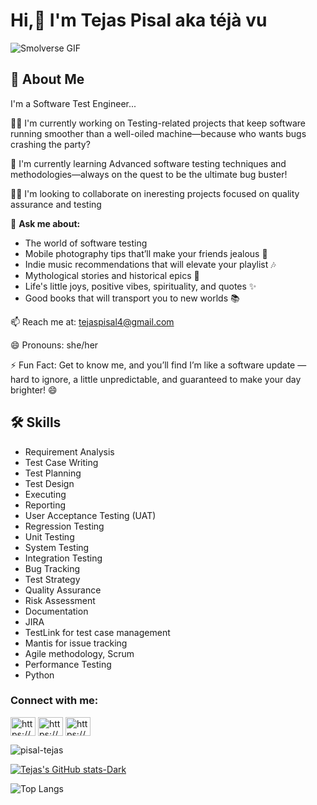 
# Hi,👋 I'm Tejas Pisal aka téjà vu
![Smolverse GIF](https://media.giphy.com/media/JqmupuTVZYaQX5s094/giphy.gif) 

## 🚀 About Me
I'm a Software Test Engineer...

👩‍💻 I'm currently working on Testing-related projects that keep software running smoother than a well-oiled machine—because who wants bugs crashing the party?

🧠 I'm currently learning Advanced software testing techniques and methodologies—always on the quest to be the ultimate bug buster!

👯‍♀️ I'm looking to collaborate on ineresting projects focused on quality assurance and testing

💬 **Ask me about:**

- The world of software testing
- Mobile photography tips that’ll make your friends jealous 📸
- Indie music recommendations that will elevate your playlist 🎶
- Mythological stories and historical epics 📜
- Life's little joys, positive vibes, spirituality, and  quotes ✨
- Good books that will transport you to new worlds 📚


📫 Reach me at: tejaspisal4@gmail.com

😄 Pronouns: she/her

⚡️ Fun Fact: Get to know me, and you’ll find I’m like a software update — hard to ignore, a little unpredictable, and guaranteed to make your day brighter! 😄






## 🛠 Skills

- Requirement Analysis
- Test Case Writing
- Test Planning
- Test Design
- Executing
- Reporting
- User Acceptance Testing (UAT)
- Regression Testing
- Unit Testing
- System Testing
- Integration Testing
- Bug Tracking
- Test Strategy
- Quality Assurance
- Risk Assessment
- Documentation
- JIRA
- TestLink for test case management
- Mantis for issue tracking
- Agile methodology, Scrum
- Performance Testing
- Python



<h3 align="left">Connect with me:</h3>
<p align="left">
<a href="https://twitter.com/https://x.com/tejasjpisal" target="blank"><img align="center" src="https://raw.githubusercontent.com/rahuldkjain/github-profile-readme-generator/master/src/images/icons/Social/twitter.svg" alt="https://x.com/tejasjpisal" height="30" width="40" /></a>
<a href="https://linkedin.com/in/https://www.linkedin.com/in/tejas-pisal/" target="blank"><img align="center" src="https://raw.githubusercontent.com/rahuldkjain/github-profile-readme-generator/master/src/images/icons/Social/linked-in-alt.svg" alt="https://www.linkedin.com/in/tejas-pisal/" height="30" width="40" /></a>
<a href="https://auth.geeksforgeeks.org/user/https://www.geeksforgeeks.org/tejaspisal/" target="blank"><img align="center" src="https://raw.githubusercontent.com/rahuldkjain/github-profile-readme-generator/master/src/images/icons/Social/geeks-for-geeks.svg" alt="https://www.geeksforgeeks.org/tejaspisal/" height="30" width="40" /></a>
</p>



<p><img align="center" src="https://github-readme-streak-stats.herokuapp.com/?user=pisal-tejas&" alt="pisal-tejas" /></p>


[![Tejas's GitHub stats-Dark](https://github-readme-stats.vercel.app/api?username=pisal-tejas&show_icons=true&theme=dark#gh-dark-mode-only)](https://github.com/pisal-tejas/github-readme-stats#gh-dark-mode-only)


![Top Langs](https://github-readme-stats.vercel.app/api/top-langs/?username=anuraghazra&layout=compact)
